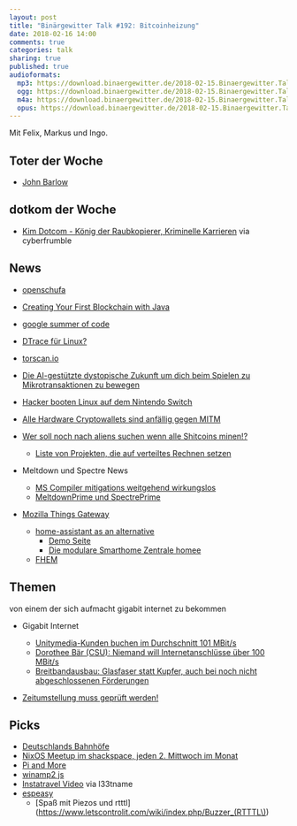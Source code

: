 ```yaml
---
layout: post
title: "Binärgewitter Talk #192: Bitcoinheizung"
date: 2018-02-16 14:00
comments: true
categories: talk
sharing: true
published: true
audioformats:
  mp3: https://download.binaergewitter.de/2018-02-15.Binaergewitter.Talk.192.mp3
  ogg: https://download.binaergewitter.de/2018-02-15.Binaergewitter.Talk.192.ogg
  m4a: https://download.binaergewitter.de/2018-02-15.Binaergewitter.Talk.192.m4a
  opus: https://download.binaergewitter.de/2018-02-15.Binaergewitter.Talk.192.opus
---
```

Mit Felix, Markus und Ingo.

## Toter der Woche
- [John Barlow](https://www.eff.org/de/deeplinks/2018/02/john-perry-barlow-internet-pioneer-1947-2018)


## dotkom der Woche
- [Kim Dotcom - König der Raubkopierer, Kriminelle Karrieren](https://www.zdf.de/dokumentation/zdfinfo-doku/kimdotcom-102.html) via cyberfrumble

## News
- [openschufa](https://www.startnext.com/openschufa)
- [Creating Your First Blockchain with Java](https://medium.com/programmers-blockchain/create-simple-blockchain-java-tutorial-from-scratch-6eeed3cb03fa)
- [google summer of code](https://www.heise.de/developer/meldung/Google-veroeffentlicht-Liste-der-Mentoren-fuer-den-Summer-of-Code-3966527.html)
- [DTrace für Linux?](https://www.pro-linux.de/news/1/25611/kommt-dtrace-f%C3%BCr-den-linux-kernel.html)
- [torscan.io](http://www.torscan.io/)
- [Die AI-gestützte dystopische Zukunft um dich beim Spielen zu Mikrotransaktionen zu bewegen](
https://www.techpowerup.com/240655/leaked-ai-powered-game-revenue-model-paper-foretells-a-dystopian-nightmare)
- [Hacker booten Linux auf dem Nintendo Switch](https://www.heise.de/security/meldung/Hacker-booten-Linux-auf-Nintendo-Switch-3965171.html)
- [Alle Hardware Cryptowallets sind anfällig gegen MITM](https://www.hackread.com/all-ledger-hardware-wallet-vulnerable-to-man-in-the-middle-attack/)
- [Wer soll noch nach aliens suchen wenn alle Shitcoins minen!?](
http://rss.slashdot.org/~r/Slashdot/slashdot/~3/aZtNKlAKuAI/cryptocurrency-miners-are-limiting-the-search-for-alien-life-now)
  * [Liste von Projekten, die auf verteiltes Rechnen setzen](https://de.wikipedia.org/wiki/Liste_der_Projekte_verteilten_Rechnens)
- Meltdown und Spectre News
  * [MS Compiler mitigations weitgehend wirkungslos](
https://www.heise.de/security/meldung/Meltdown-Spectre-Microsofts-Compiler-Fix-weitgehend-wirkungslos-3970815.html)
  * [MeltdownPrime und SpectrePrime](https://gizmodo.com/researchers-find-new-ways-to-exploit-meltdown-and-spect-1823020029)

- [Mozilla Things Gateway](https://hacks.mozilla.org/2018/02/how-to-build-your-own-private-smart-home-with-a-raspberry-pi-and-mozillas-things-gateway/)
  * [home-assistant as an alternative](https://www.home-assistant.io/hassio/)
    - [Demo Seite](https://home-assistant.io/demo/)
    - [Die modulare Smarthome Zentrale homee](https://hom.ee/)
  * [FHEM](https://fhem.de)

## Themen
von einem der sich aufmacht gigabit internet zu bekommen

- Gigabit Internet
  * [Unitymedia-Kunden buchen im Durchschnitt 101 MBit/s](https://www.golem.de/news/tv-kabelnetz-unitymedia-kunden-buchen-im-durchschnitt-101-mbit-s-1802-132798.html)
  * [Dorothee Bär (CSU): Niemand will Internetanschlüsse über 100 MBit/s](https://www.giga.de/extra/netzkultur/news/csu-politikerin-niemand-will-internetanschluesse-ueber-100-mbit-s/)
  * [Breitbandausbau: Glasfaser statt Kupfer, auch bei noch nicht abgeschlossenen Förderungen](https://www.heise.de/newsticker/meldung/Breitbandausbau-Glasfaser-statt-Kupfer-auch-bei-noch-nicht-abgeschlossenen-Foerderungen-3968835.html)

- [Zeitumstellung muss geprüft werden!](
https://www.shz.de/deutschland-welt/politik/ende-der-zeitumstellung-eu-parlament-stimmt-fuer-pruefung-id19029111-amp.html?r=wa)

## Picks
- [Deutschlands Bahnhöfe](http://www.deutschlands-bahnhoefe.de/)
- [NixOS Meetup im shackspace, jeden 2. Mittwoch im Monat](https://hackmd.shackspace.de/NixOS-meetup)
- [Pi and More](https://piandmore.de/de/next/programm)
- [winamp2 js](https://jordaneldredge.com/projects/winamp2-js/)
- [Instatravel Video](https://vimeo.com/253334732) via l33tname
- [espeasy](https://www.letscontrolit.com/wiki/index.php/ESPEasy)
  - [Spaß mit Piezos und rtttl](https://www.letscontrolit.com/wiki/index.php/Buzzer_(RTTTL\))
